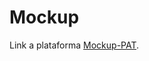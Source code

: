 # Mockup
Link a plataforma [Mockup-PAT](https://www.figma.com/design/fKVBL5ilP072R4Qnfaexe8/PAT-GAME?node-id=2177-1150&t=TB0zxG6U8Y9qlbKk-1).
